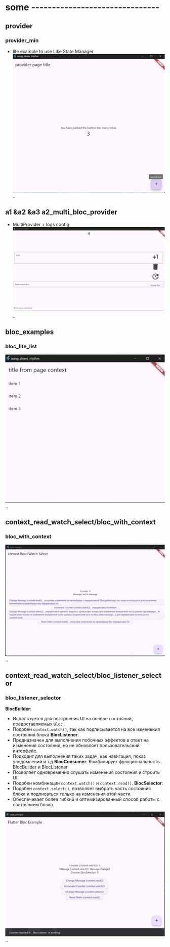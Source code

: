 # some -------------------------------
## provider
### provider_min
- lite example to use Like State Manager
![screen_search](img/provider_min.jpg)
..
## a1 &a2 &a3 a2_multi_bloc_provider 
- MultiProvider + logs config
![screen_search](img/a3_bloc.jpg)
..
## bloc_examples
### bloc_lite_list 
![screen_search](img/bloc_lite_list.jpg)
..
## context_read_watch_select/bloc_with_context
### bloc_with_context 
![screen_search](img/context_read_watch_select.jpg)
..

## context_read_watch_select/bloc_listener_selector
### bloc_listener_selector
**BlocBuilder**:
- Используется для построения UI на основе состояний, предоставляемых `Bloc`
- Подобен `context.watch()`, так как подписывается на все изменения состояния блока
**BlocListener**:
- Предназначен для выполнения побочных эффектов в ответ на изменения состояния, но не обновляет пользовательский интерфейс.
- Подходит для выполнения таких задач, как навигация, показ уведомлений и т.д
**BlocConsumer**: Комбинирует функциональность BlocBuilder и BlocListener
- Позволяет одновременно слушать изменения состояния и строить UI.
- Подобен комбинации `context.watch()` и `context.read()`.
**BlocSelector**:
- Подобен `context.select()`, позволяет выбрать часть состояния блока и подписаться только на изменения этой части.
- Обеспечивает более гибкий и оптимизированный способ работы с состоянием блока.

![screen_search](img/bloc_selector_vs_context_select.jpg)
..


